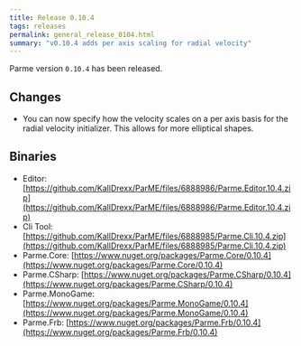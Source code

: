 ```yaml
---
title: Release 0.10.4
tags: releases
permalink: general_release_0104.html
summary: "v0.10.4 adds per axis scaling for radial velocity"
---
```


Parme version `0.10.4` has been released.  

## Changes

* You can now specify how the velocity scales on a per axis basis for the radial velocity initializer.  This allows for more elliptical shapes.

## Binaries

* Editor: [https://github.com/KallDrexx/ParME/files/6888986/Parme.Editor.10.4.zip](https://github.com/KallDrexx/ParME/files/6888986/Parme.Editor.10.4.zip)
* Cli Tool: [https://github.com/KallDrexx/ParME/files/6888985/Parme.Cli.10.4.zip](https://github.com/KallDrexx/ParME/files/6888985/Parme.Cli.10.4.zip)
* Parme.Core: [https://www.nuget.org/packages/Parme.Core/0.10.4](https://www.nuget.org/packages/Parme.Core/0.10.4)
* Parme.CSharp: [https://www.nuget.org/packages/Parme.CSharp/0.10.4](https://www.nuget.org/packages/Parme.CSharp/0.10.4)
* Parme.MonoGame: [https://www.nuget.org/packages/Parme.MonoGame/0.10.4](https://www.nuget.org/packages/Parme.MonoGame/0.10.4)
* Parme.Frb: [https://www.nuget.org/packages/Parme.Frb/0.10.4](https://www.nuget.org/packages/Parme.Frb/0.10.4)
